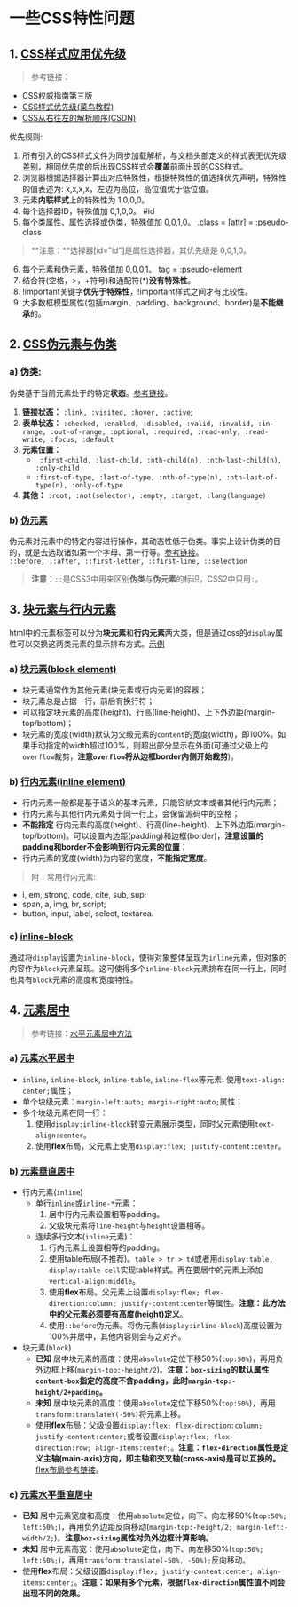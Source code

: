 # 一些CSS特性问题

## 1. [CSS样式应用优先级](#css-priority)
>参考链接：
- CSS权威指南第三版
- [CSS样式优先级(菜鸟教程)](http://www.runoob.com/w3cnote/css-style-priority.html)
- [CSS从右往左的解析顺序(CSDN)](https://blog.csdn.net/jinboker/article/details/52126021)

优先规则:
1. 所有引入的CSS样式文件为同步加载解析，与文档头部定义的样式表无优先级差别，相同优先度的后出现CSS样式会**覆盖**前面出现的CSS样式。
2. 浏览器根据选择器计算出对应特殊性，根据特殊性的值选择优先声明，特殊性的值表述为: x,x,x,x，左边为高位，高位值优于低位值。
3. 元素**内联样式**上的特殊性为 1,0,0,0。
4. 每个选择器ID，特殊值加 0,1,0,0。 #id
5. 每个类属性、属性选择或伪类，特殊值加 0,0,1,0。 .class = [attr] = :pseudo-class
>**注意：**选择器[id="id"]是属性选择器，其优先级是 0,0,1,0。
6. 每个元素和伪元素，特殊值加 0,0,0,1。 tag = :pseudo-element
7. 结合符(空格，>，+符号)和通配符(*)**没有特殊性**。
8. !important关键字**优先于特殊性**，!important样式之间才有比较性。
9. 大多数框模型属性(包括margin、padding、background、border)是**不能继承**的。


## 2. [CSS伪元素与伪类](#css-pesudo-class-element)
### a) [伪类:](#pesudo-classes)
伪类基于当前元素处于的特定**状态**。[参考链接](http://www.runoob.com/css/css-pseudo-classes.html)。
1. **链接状态：** `:link, :visited, :hover, :active`;
2. **表单状态：** `:checked, :enabled, :disabled, :valid, :invalid, :in-range, :out-of-range, :optional, :required, :read-only, :read-write, :focus, :default`
3. **元素位置：**
    - ` :first-child, :last-child, :nth-child(n), :nth-last-child(n), :only-child`
    - `:first-of-type, :last-of-type, :nth-of-type(n), :nth-last-of-type(n), :only-of-type`
4. **其他：** `:root, :not(selector), :empty, :target, :lang(language)`   

### b) [伪元素](#pesudo-elements)
伪元素对元素中的特定内容进行操作，其动态性低于伪类。事实上设计伪类的目的，就是去选取诸如第一个字母、第一行等。[参考链接](http://www.runoob.com/css/css-pseudo-elements.html)。  
`::before, ::after, ::first-letter, ::first-line, ::selection`  
>**注意：**`::`是CSS3中用来区别**伪类**与**伪元素**的标识，CSS2中只用`:`。

## 3. [块元素与行内元素](#block_inline)
html中的元素标签可以分为**块元素**和**行内元素**两大类，但是通过css的`display`属性可以交换这两类元素的显示排布方式。[示例](./examples/cssproblems/block-inline.html)
### a) [块元素(block element)](#block_element)
- 块元素通常作为其他元素(块元素或行内元素)的容器；
- 块元素总是占据一行，前后有换行符；
- 可以指定块元素的高度(height)、行高(line-height)、上下外边距(margin-top/bottom)；
- 块元素的宽度(width)默认为父级元素的`content`的宽度(width)，即100%。如果手动指定的width超过100%，则超出部分显示在外面(可通过父级上的`overflow`裁剪，**注意`overflow`将从边框border内侧开始裁剪**)。

### b) [行内元素(inline element)](#inlien_element)
- 行内元素一般都是基于语义的基本元素，只能容纳文本或者其他行内元素；
- 行内元素与其他行内元素处于同一行上，会保留源码中的空格；
- **不能指定** 行内元素的高度(height)、行高(line-height)、上下外边距(margin-top/bottom)。可以设置内边距(padding)和边框(border)，**注意设置的padding和border不会影响到行内元素的位置**；
- 行内元素的宽度(width)为内容的宽度，**不能指定宽度**。

>附：常用行内元素:
- i, em, strong, code, cite, sub, sup;
- span, a, img, br, script;
- button, input, label, select, textarea.

### c) [inline-block](#inline_block)
通过将`display`设置为`inline-block`，使得对象整体呈现为`inline`元素，但对象的内容作为`block`元素呈现。这可使得多个`inline-block`元素排布在同一行上，同时也具有`block`元素的高度和宽度特性。

## 4. [元素居中](#centering)
>参考链接：[水平元素居中方法](https://css-tricks.com/centering-css-complete-guide/)

### a) [元素水平居中](#horizontally)
- `inline`, `inline-block`, `inline-table`, `inline-flex`等元素: 使用`text-align: center;`属性；
- 单个块级元素：`margin-left:auto; margin-right:auto;`属性；
- 多个块级元素在同一行：
    1. 使用`display:inline-block`转变元素展示类型，同时父元素使用`text-align:center`。
    2. 使用**flex**布局，父元素上使用`display:flex; justify-content:center`。

### b) [元素垂直居中](#vertically)
- 行内元素(`inline`)
    - 单行`inline`或`inline-*`元素：
        1. 居中行内元素设置相等padding。
        2. 父级块元素将`line-height`与`height`设置相等。
    - 连续多行文本(`inline`元素)：
        1. 行内元素上设置相等的padding。
        2. 使用table布局(不推荐)。`table > tr > td`或者用`display:table, display:table-cell`实现table样式。再在要居中的元素上添加`vertical-align:middle`。
        3. 使用**flex**布局。父元素上设置`display:flex; flex-direction:column; justify-content:center`等属性。**注意：此方法中的父元素必须要有高度(height)定义**。
        4. 使用`::before`伪元素。将伪元素(`display:inline-block`)高度设置为100%并居中，其他内容则会与之对齐。
- 块元素(`block`)
    - **已知** 居中块元素的高度：使用`absolute`定位下移50%(`top:50%`)，再用负外边框上移(`margin-top:-height/2`)。**注意：`box-sizing`的默认属性`content-box`指定的高度不含padding，此时`margin-top:-height/2+padding`。**
    - **未知** 居中块元素的高度：使用`absolute`定位下移50%(`top:50%`)，再用`transform:translateY(-50%)`将元素上移。
    - 使用**flex**布局：父级设置`display:flex; flex-direction:column; justify-content:center;`或者设置`display:flex; flex-direction:row; align-items:center;`。**注意：`flex-direction`属性是定义主轴(main-axis)方向，即主轴和交叉轴(cross-axis)是可以互换的。**[flex布局参考链接](http://www.ruanyifeng.com/blog/2015/07/flex-grammar.html)。

### c) [元素水平垂直居中](#horizontally-vertically)
- **已知** 居中元素宽度和高度：使用`absolute`定位，向下、向左移50%(`top:50%; left:50%;`)，再用负外边距反向移动(`margin-top:-height/2; margin-left:-width/2;`)。**注意`box-sizing`属性对负外边框计算影响。**
- **未知** 居中元素高宽：使用`absolute`定位，向下、向左移50%(`top:50%; left:50%;`)，再用`transform:translate(-50%, -50%);`反向移动。
- 使用**flex**布局：父级设置`display:flex; justify-content:center; align-items:center;`。**注意：如果有多个元素，根据`flex-direction`属性值不同会出现不同的效果。**
